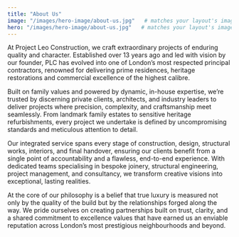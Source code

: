 ```yaml
---
title: "About Us"
image: "/images/hero-image/about-us.jpg"   # matches your layout's image param
hero: "/images/hero-image/about-us.jpg"   # matches your layout's image param
---
```

At Project Leo Construction, we craft extraordinary projects of enduring quality and character. Established over 13 years ago and led with vision by our founder, PLC has evolved into one of London’s most respected principal contractors, renowned for delivering prime residences, heritage restorations and commercial excellence of the highest calibre.

Built on family values and powered by dynamic, in-house expertise, we’re trusted by discerning private clients, architects, and industry leaders to deliver projects where precision, complexity, and craftsmanship meet seamlessly. From landmark family estates to sensitive heritage refurbishments, every project we undertake is defined by uncompromising standards and meticulous attention to detail.

Our integrated service spans every stage of construction, design, structural works, interiors, and final handover, ensuring our clients benefit from a single point of accountability and a flawless, end-to-end experience. With dedicated teams specialising in bespoke joinery, structural engineering, project management, and consultancy, we transform creative visions into exceptional, lasting realities.

At the core of our philosophy is a belief that true luxury is measured not only by the quality of the build but by the relationships forged along the way. We pride ourselves on creating partnerships built on trust, clarity, and a shared commitment to excellence values that have earned us an enviable reputation across London’s most prestigious neighbourhoods and beyond.

